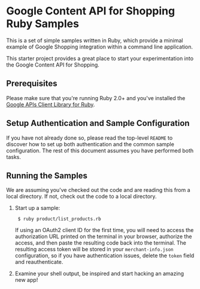 # Google Content API for Shopping Ruby Samples

This is a set of simple samples written in Ruby, which provide a minimal
example of Google Shopping integration within a command line application.

This starter project provides a great place to start your experimentation into
the Google Content API for Shopping.

## Prerequisites

Please make sure that you're running Ruby 2.0+ and you've installed the [Google
APIs Client Library for Ruby](https://developers.google.com/api-client-library/ruby/start/installation).

## Setup Authentication and Sample Configuration

If you have not already done so, please read the top-level `README` to discover
how to set up both authentication and the common sample configuration.  The rest
of this document assumes you have performed both tasks.

## Running the Samples

We are assuming you've checked out the code and are reading this from a local
directory. If not, check out the code to a local directory.

1. Start up a sample:

        $ ruby product/list_products.rb

   If using an OAuth2 client ID for the first time, you will need to access
   the authorization URL printed on the terminal in your browser, authorize
   the access, and then paste the resulting code back into the terminal.
   The resulting access token will be stored in your `merchant-info.json`
   configuration, so if you have authentication issues, delete the `token`
   field and reauthenticate.

2. Examine your shell output, be inspired and start hacking an amazing new app!
